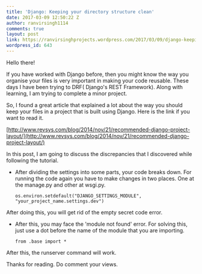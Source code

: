 ```yaml
---
title: 'Django: Keeping your directory structure clean'
date: 2017-03-09 12:50:22 Z
author: ranvirsingh1114
comments: true
layout: post
link: https://ranvirsinghprojects.wordpress.com/2017/03/09/django-keeping-your-directory-structure-clean/
wordpress_id: 643
---
```


Hello there!

If you have worked with Django before, then you might know the way you organise your files is very important in making your code reusable. These days I have been trying to DRF( Django's REST Framework). Along with learning, I am trying to complete a minor project.

So, I found a great article that explained a lot about the way you should keep your files in a project that is built using Django. Here is the link if you want to read it.

[http://www.revsys.com/blog/2014/nov/21/recommended-django-project-layout/](http://www.revsys.com/blog/2014/nov/21/recommended-django-project-layout/)

In this post, I am going to discuss the discrepancies that I discovered while following the tutorial.



 	
  * After dividing the settings into some parts, your code breaks down. For running the code again you have to make changes in two places. One at the manage.py and other at wsgi.py.



    
    <code>os.environ.setdefault("DJANGO_SETTINGS_MODULE", "your_project_name.settings.dev")</code>


After doing this, you will get rid of the empty secret code error.



 	
  * After this, you may face the 'module not found' error. For solving this, just use a dot before the name of the module that you are importing.



    
    <code>from .base import *</code>


After this, the runserver command will work.

Thanks for reading. Do comment your views.
